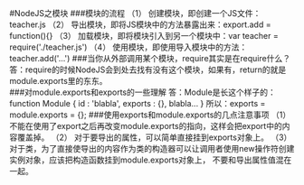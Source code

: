 #NodeJS之模块
###模块的流程
	（1） 创建模块，即创建一个JS文件：teacher.js 
	（2） 导出模块，即将JS模块中的方法暴露出来：export.add = function(){} 
	（3） 加载模块，即将模块引入到另一个模块中：var teacher = require('./teacher.js') 
	（4） 使用模块，即使用导入模块中的方法：teacher.add('...') 
###当你从外部调用某个模块，require其实是在require什么？
	答：require的时候NodeJS会到处去找有没有这个模块，如果有，return的就是module.exports里的东东。<br>
###对module.exports和exports的一些理解
	答：Module是长这个样子的：
		function Module {
		  id : 'blabla',
		  exports : {},
		  blabla...
		}
	所以：exports = module.exports = {};
###使用exports和module.exports的几点注意事项
	（1） 不能在使用了export之后再改变module.exports的指向，这样会把export中的内容覆盖掉。
	（2） 对于要导出的属性，可以简单直接挂到exports对象上。
	（3） 对于类，为了直接使导出的内容作为类的构造器可以让调用者使用new操作符创建实例对象，应该把构造函数挂到module.exports对象上，
	不要和导出属性值混在一起。
